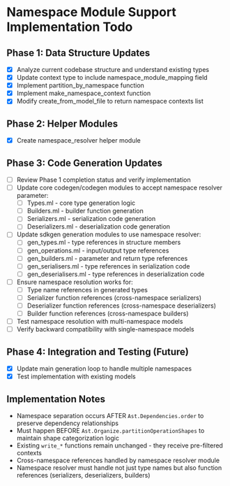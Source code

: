 # Namespace Module Support Implementation Todo

## Phase 1: Data Structure Updates
- [x] Analyze current codebase structure and understand existing types
- [x] Update context type to include namespace_module_mapping field
- [x] Implement partition_by_namespace function
- [x] Implement make_namespace_context function
- [x] Modify create_from_model_file to return namespace contexts list

## Phase 2: Helper Modules
- [x] Create namespace_resolver helper module

## Phase 3: Code Generation Updates
- [ ] Review Phase 1 completion status and verify implementation
- [ ] Update core codegen/codegen modules to accept namespace resolver parameter:
  - [ ] Types.ml - core type generation logic
  - [ ] Builders.ml - builder function generation
  - [ ] Serializers.ml - serialization code generation
  - [ ] Deserializers.ml - deserialization code generation
- [ ] Update sdkgen generation modules to use namespace resolver:
  - [ ] gen_types.ml - type references in structure members
  - [ ] gen_operations.ml - input/output type references
  - [ ] gen_builders.ml - parameter and return type references
  - [ ] gen_serialisers.ml - type references in serialization code
  - [ ] gen_deserialisers.ml - type references in deserialization code
- [ ] Ensure namespace resolution works for:
  - [ ] Type name references in generated types
  - [ ] Serializer function references (cross-namespace serializers)
  - [ ] Deserializer function references (cross-namespace deserializers)
  - [ ] Builder function references (cross-namespace builders)
- [ ] Test namespace resolution with multi-namespace models
- [ ] Verify backward compatibility with single-namespace models

## Phase 4: Integration and Testing (Future)
- [x] Update main generation loop to handle multiple namespaces
- [x] Test implementation with existing models

## Implementation Notes
- Namespace separation occurs AFTER `Ast.Dependencies.order` to preserve dependency relationships
- Must happen BEFORE `Ast.Organize.partitionOperationShapes` to maintain shape categorization logic
- Existing `write_*` functions remain unchanged - they receive pre-filtered contexts
- Cross-namespace references handled by namespace resolver module
- Namespace resolver must handle not just type names but also function references (serializers, deserializers, builders)